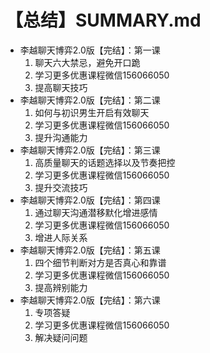 # 【总结】SUMMARY.md

-   李越聊天博弈2.0版【完结】：第一课
    1.  聊天六大禁忌，避免开口跪
    2.  学习更多优惠课程微信156066050
    3.  提高聊天技巧
-   李越聊天博弈2.0版【完结】：第二课
    1.  如何与初识男生开启有效聊天
    2.  学习更多优惠课程微信156066050
    3.  提升沟通能力
-   李越聊天博弈2.0版【完结】：第三课
    1.  高质量聊天的话题选择以及节奏把控
    2.  学习更多优惠课程微信156066050
    3.  提升交流技巧
-   李越聊天博弈2.0版【完结】：第四课
    1.  通过聊天沟通潜移默化增进感情
    2.  学习更多优惠课程微信156066050
    3.  增进人际关系
-   李越聊天博弈2.0版【完结】：第五课
    1.  四个细节判断对方是否真心和靠谱
    2.  学习更多优惠课程微信156066050
    3.  提高辨别能力
-   李越聊天博弈2.0版【完结】：第六课
    1.  专项答疑
    2.  学习更多优惠课程微信156066050
    3.  解决疑问问题